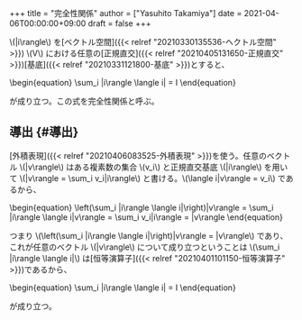 +++
title = "完全性関係"
author = ["Yasuhito Takamiya"]
date = 2021-04-06T00:00:00+09:00
draft = false
+++

\\(|i\rangle\\) を[ベクトル空間]({{< relref "20210330135536-ヘクトル空間" >}}) \\(V\\) における任意の[正規直交]({{< relref "20210405131650-正規直交" >}})[基底]({{< relref "20210331121800-基底" >}})とすると、

\begin{equation}
  \sum\_i |i\rangle \langle i| = I
\end{equation}

が成り立つ。この式を完全性関係と呼ぶ。


## 導出 {#導出}

[外積表現]({{< relref "20210406083525-外積表現" >}})を使う。任意のベクトル \\(|v\rangle\\) はある複素数の集合 \\(v\_i\\) と正規直交基底 \\(|i\rangle\\) を用いて \\(|v\rangle = \sum\_i v\_i|i\rangle\\) と書ける。\\(\langle i|v\rangle = v\_i\\) であるから、

\begin{equation}
  \left(\sum\_i |i\rangle \langle i|\right)|v\rangle = \sum\_i |i\rangle \langle i|v\rangle = \sum\_i v\_i|i\rangle = |v\rangle
\end{equation}

つまり \\(\left(\sum\_i |i\rangle \langle i|\right)|v\rangle = |v\rangle\\) であり、これが任意のベクトル \\(|v\rangle\\) について成り立つということは \\(\sum\_i |i\rangle \langle i|\\) は[恒等演算子]({{< relref "20210401101150-恒等演算子" >}})であるから、

\begin{equation}
  \sum\_i |i\rangle \langle i| = I
\end{equation}

が成り立つ。
